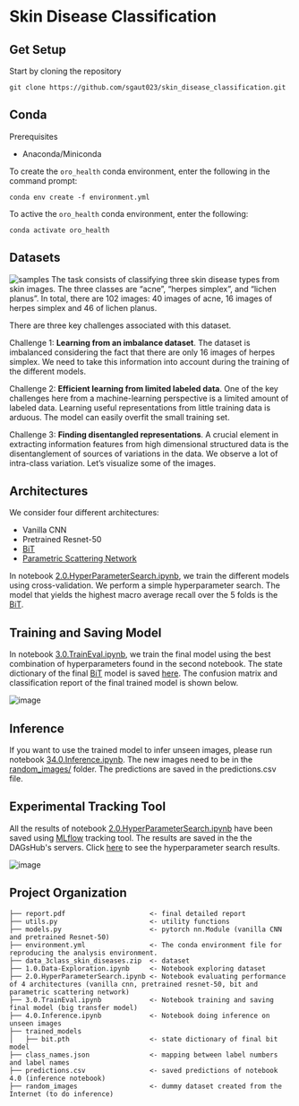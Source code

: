 # Skin Disease Classification

Get Setup
------------

Start by cloning the repository
```
git clone https://github.com/sgaut023/skin_disease_classification.git
```

Conda
------
Prerequisites
- Anaconda/Miniconda 

To create the `oro_health` conda environment, enter the following in the command prompt: 
```
conda env create -f environment.yml
```
To active the `oro_health` conda environment, enter the following: 
```
conda activate oro_health
```
Datasets
------------
![samples](https://user-images.githubusercontent.com/23482039/145730125-68d86857-7caf-40f1-92d7-8b5e3696ddce.png)
The task consists of classifying three skin disease types from skin images. The three classes are “acne”, “herpes simplex”, and “lichen planus”.  In total, there are 102 images: 40 images of acne, 16 images of herpes simplex and 46 of lichen planus.

There are three key challenges associated with this dataset. 

Challenge 1: **Learning from an imbalance dataset**. The dataset is imbalanced considering the fact that there are only 16 images of herpes simplex. We need to take this information into account during the training of the different models. 

Challenge 2: **Efficient learning from limited labeled data**. One of the key challenges here from a machine-learning perspective is a limited amount of labeled data. Learning useful representations from little training data is arduous. The model can easily overfit the small training set. 

Challenge 3: **Finding disentangled representations**. A crucial element in extracting information features from high dimensional structured data is the disentanglement of sources of variations in the data. We observe a lot of intra-class variation. Let’s visualize some of the images.

Architectures
------------
We consider four different architectures:
 - Vanilla CNN
 - Pretrained Resnet-50
 - [BiT](https://arxiv.org/abs/1912.11370)
 - [Parametric Scattering Network](https://arxiv.org/abs/2107.09539)

In notebook [2.0.HyperParameterSearch.ipynb](https://github.com/sgaut023/skin_disease_classification/blob/main/2.0.HyperParameterSearch.ipynb), we train the different models using cross-validation. We perform a simple hyperparameter search. The model that yields the highest macro average recall over the 5 folds is the [BiT](https://arxiv.org/abs/1912.11370). 

Training and Saving Model
------------
In notebook [3.0.TrainEval.ipynb](https://github.com/sgaut023/skin_disease_classification/blob/main/3.0.TrainEval.ipynb), we train the final model using the best combination of hyperparameters found in the second notebook. The state dictionary of the final [BiT](https://arxiv.org/abs/1912.11370) model is saved [here](https://github.com/sgaut023/skin_disease_classification/tree/main/trained_models). The confusion matrix and classification report of the final trained model is shown below.

![image](https://user-images.githubusercontent.com/23482039/145730755-f69f76ce-6826-4e77-b482-2fd62ed8a9e7.png)


Inference
------------
If you want to use the trained model to infer unseen images, please run notebook [34.0.Inference.ipynb](https://github.com/sgaut023/skin_disease_classification/blob/main/4.0.Inference.ipynb). The new images need to be in the [random_images/](https://github.com/sgaut023/skin_disease_classification/tree/main/random_images) folder. The predictions are saved in the predictions.csv file. 

Experimental Tracking Tool
------
All the results of notebook [2.0.HyperParameterSearch.ipynb](https://github.com/sgaut023/skin_disease_classification/blob/main/2.0.HyperParameterSearch.ipynb) have been saved using [MLflow](https://mlflow.org/) tracking tool. The results are saved in the the DAGsHub's servers. Click [here](https://dagshub.com/gauthier.shanel/skin_disease/experiments/#/) to see the hyperparameter search results. 

![image](https://user-images.githubusercontent.com/23482039/145730274-48763c77-9225-486b-b08e-b4300df04564.png)


Project Organization
------------

    ├── report.pdf                     <- final detailed report 
    ├── utils.py                       <- utility functions
    ├── models.py                      <- pytorch nn.Module (vanilla CNN and pretrained Resnet-50)
    ├── environment.yml                <- The conda environment file for reproducing the analysis environment.
    ├── data_3class_skin_diseases.zip  <- dataset
    ├── 1.0.Data-Exploration.ipynb     <- Notebook exploring dataset
    ├── 2.0.HyperParameterSearch.ipynb <- Notebook evaluating performance of 4 architectures (vanilla cnn, pretrained resnet-50, bit and parametric scattering network)
    ├── 3.0.TrainEval.ipynb            <- Notebook training and saving final model (big transfer model)
    ├── 4.0.Inference.ipynb            <- Notebook doing inference on unseen images
    ├── trained_models   
    │   ├── bit.pth                    <- state dictionary of final bit model
    ├── class_names.json               <- mapping between label numbers and label names
    ├── predictions.csv                <- saved predictions of notebook 4.0 (inference notebook)
    ├── random_images                  <- dummy dataset created from the Internet (to do inference)
    

